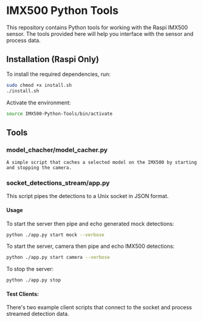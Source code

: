 # IMX500 Python Tools

This repository contains Python tools for working with the Raspi IMX500 sensor. The tools provided here will help you interface with the sensor and process data.

## Installation (Raspi Only)

To install the required dependencies, run:

```bash
sudo chmod +x install.sh
./install.sh
```
Activate the environment:

```bash
source IMX500-Python-Tools/bin/activate
```
## Tools

### model_chacher/model_cacher.py

    A simple script that caches a selected model on the IMX500 by starting and stopping the camera. 

### socket_detections_stream/app.py

This script pipes the detections to a Unix socket in JSON format.

#### Usage

To start the server then pipe and echo generated mock detections:

```bash
python ./app.py start mock --verbose
```

To start the server, camera then pipe and echo IMX500 detections:

```bash
python ./app.py start camera --verbose
```

To stop the server:

```bash
python ./app.py stop
```

#### Test Clients:

There's two example client scripts that connect to the socket and process streamed detection data.


